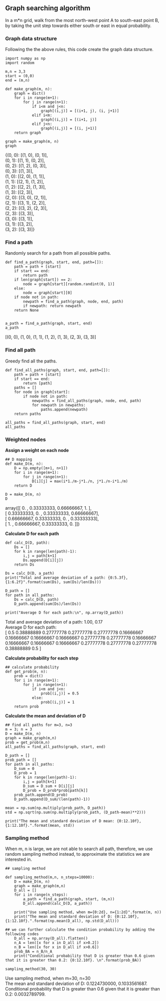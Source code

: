 ## Graph searching algorithm
In a m*n grid, walk from the most north-west point A to south-east point B, by taking the unit step towards either south or east in equal probability.

### Graph data structure
Following the the above rules, this code create the graph data structure.
```
import numpy as np
import random

m,n = 3,3
start = (0,0)
end = (m,n)

def make_graph(m, n):
    graph = dict()
    for i in range(m+1):
        for j in range(n+1):
            if i<m and j<n:
                graph[(i,j)] = [(i+1, j), (i, j+1)]
            elif i<m:
                graph[(i,j)] = [(i+1, j)]
            elif j<n:
                graph[(i,j)] = [(i, j+1)]
    return graph

graph = make_graph(m, n)
graph
```
{(0, 0): [(1, 0), (0, 1)],  <br/>
 (0, 1): [(1, 1), (0, 2)],  <br/>
 (0, 2): [(1, 2), (0, 3)],  <br/>
 (0, 3): [(1, 3)],  <br/>
 (1, 0): [(2, 0), (1, 1)],  <br/>
 (1, 1): [(2, 1), (1, 2)],  <br/>
 (1, 2): [(2, 2), (1, 3)],  <br/>
 (1, 3): [(2, 3)],  <br/>
 (2, 0): [(3, 0), (2, 1)],  <br/>
 (2, 1): [(3, 1), (2, 2)],  <br/>
 (2, 2): [(3, 2), (2, 3)],  <br/>
 (2, 3): [(3, 3)],  <br/>
 (3, 0): [(3, 1)],  <br/>
 (3, 1): [(3, 2)],  <br/>
 (3, 2): [(3, 3)]}

### Find a path
Randomly search for a path from all possible paths.
```
def find_a_path(graph, start, end, path=[]):
    path = path + [start]
    if start == end:
        return path
    if len(graph[start]) == 2:
        node = graph[start][random.randint(0, 1)]
    else:
        node = graph[start][0]
    if node not in path:
        newpath = find_a_path(graph, node, end, path)
        if newpath: return newpath
    return None


a_path = find_a_path(graph, start, end)
a_path
```
[(0, 0), (1, 0), (1, 1), (1, 2), (1, 3), (2, 3), (3, 3)]

### Find all path
Greedy find all the paths.
```
def find_all_paths(graph, start, end, path=[]):
    path = path + [start]
    if start == end:
        return [path]
    paths = []
    for node in graph[start]:
        if node not in path:
            newpaths = find_all_paths(graph, node, end, path)
            for newpath in newpaths:
                paths.append(newpath)
    return paths

all_paths = find_all_paths(graph, start, end)
all_paths
```

### Weighted nodes

**Assign a weight on each node**
```
## D mapping
def make_D(m, n):
    D = np.empty([m+1, n+1])
    for i in range(m+1):
        for j in range(n+1):
            D[i][j] = max(i*1./m-j*1./n, j*1./n-i*1./m)
    return D

D = make_D(m, n)
D
```
array([[ 0.        ,  0.33333333,  0.66666667,  1.        ],  <br/>
       [ 0.33333333,  0.        ,  0.33333333,  0.66666667],  <br/>
       [ 0.66666667,  0.33333333,  0.        ,  0.33333333],  <br/>
       [ 1.        ,  0.66666667,  0.33333333,  0.        ]])

**Calculate D for each path**
```
def calc_D(D, path):
    Ds = []
    for k in range(len(path)-1):
        i,j = path[k+1]
        Ds.append(D[i][j])
    return Ds

Ds = calc_D(D, a_path)
print("Total and average deviation of a path: {0:5.3f}, {1:6.2f}".format(sum(Ds), sum(Ds)/len(Ds)))

D_path = []
for path in all_paths:
    Ds = calc_D(D, path)
    D_path.append(sum(Ds)/len(Ds))

print("Average D for each path:\n", np.array(D_path))
```
Total and average deviation of a path: 1.00, 0.17  <br/>
Average D for each path: <br/>
 [ 0.5         0.38888889  0.27777778  0.27777778  0.27777778  0.16666667<br/>
  0.16666667  0.16666667  0.16666667  0.27777778  0.27777778  0.16666667<br/>
  0.16666667  0.16666667  0.16666667  0.27777778  0.27777778  0.27777778<br/>
  0.38888889  0.5       ]

**Calculate probability for each step**
```
## calculate probability
def get_prob(m, n):
    prob = dict()
    for i in range(m+1):
        for j in range(n+1):
            if i<m and j<n:
                prob[(i,j)] = 0.5
            else:
                prob[(i,j)] = 1
    return prob
```

**Calculate the mean and deviation of D**
```
## find all paths for m=3, n=3
m = 3; n = 3
D = make_D(m, n)
graph = make_graph(m,n)
prob = get_prob(m,n)
all_paths = find_all_paths(graph, start, end)

D_path = []
prob_path = []
for path in all_paths:
    D_sum = 0
    D_prob = 1
    for k in range(len(path)-1):
        i,j = path[k+1]
        D_sum = D_sum + D[i][j]
        D_prob = D_prob*prob[path[k]]
    prob_path.append(D_prob)
    D_path.append(D_sum/(len(path)-1))

mean = np.sum(np.multiply(prob_path, D_path))
std = np.sqrt(np.sum(np.multiply(prob_path, (D_path-mean)**2)))

print("The mean and standard deviation of D mean: {0:12.10f}, {1:12.10f}.".format(mean, std))
```

### Sampling method
When m, n is large, we are not able to search all path, therefore, we use random sampling method instead, to approximate the statistics we are interested in.

```
## sampling method

def sampling_method(m,n, n_steps=10000):
    D = make_D(m, n)
    graph = make_graph(m,n)
    D_all = []
    for i in range(n_steps):
        a_path = find_a_path(graph, start, (m,n))
        D_all.append(calc_D(D, a_path))

    print("Use sampling method, when m={0:2d}, n={1:2d}".format(m, n))
    print("The mean and standard deviation of D: {0:12.10f}, {1:12.10f}.".format(np.mean(D_all), np.std(D_all)))

## we can further calculate the condition probability by adding the following codes
    D_all = np.array(D_all).flatten()
    n_A = len([x for x in D_all if x>0.2])
    n_B = len([x for x in D_all if x>0.6])
    prob_BA = n_B/n_A
    print("Conditional probability that D is greater than 0.6 given that it is greater than 0.2: {0:12.10f}. \n".format(prob_BA))

sampling_method(30, 30)
```
Use sampling method, when m=30, n=30 <br/>
The mean and standard deviation of D: 0.1224730000, 0.1033561687.<br/>
Conditional probability that D is greater than 0.6 given that it is greater than 0.2: 0.0032789799.
